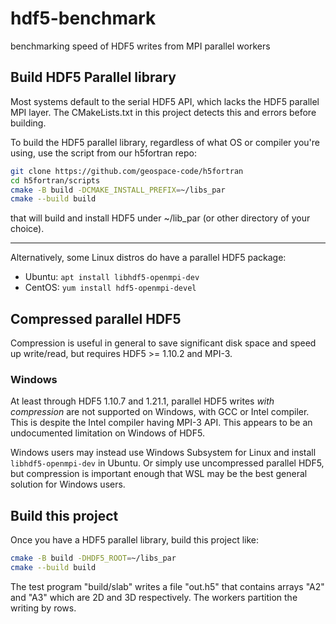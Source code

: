 # hdf5-benchmark

benchmarking speed of HDF5 writes from MPI parallel workers

## Build HDF5 Parallel library

Most systems default to the serial HDF5 API, which lacks the HDF5 parallel MPI layer.
The CMakeLists.txt in this project detects this and errors before building.

To build the HDF5 parallel library, regardless of what OS or compiler you're using, use the script from our h5fortran repo:

```sh
git clone https://github.com/geospace-code/h5fortran
cd h5fortran/scripts
cmake -B build -DCMAKE_INSTALL_PREFIX=~/libs_par
cmake --build build
```

that will build and install HDF5 under ~/lib_par (or other directory of your choice).

---

Alternatively, some Linux distros do have a parallel HDF5 package:

* Ubuntu: `apt install libhdf5-openmpi-dev`
* CentOS: `yum install hdf5-openmpi-devel`

## Compressed parallel HDF5

Compression is useful in general to save significant disk space and speed up write/read, but requires HDF5 >= 1.10.2 and MPI-3.

### Windows

At least through HDF5 1.10.7 and 1.21.1, parallel HDF5 writes *with compression* are not supported on Windows, with GCC or Intel compiler.
This is despite the Intel compiler having MPI-3 API.
This appears to be an undocumented limitation on Windows of HDF5.

Windows users may instead use Windows Subsystem for Linux and install `libhdf5-openmpi-dev` in Ubuntu.
Or simply use uncompressed parallel HDF5, but compression is important enough that WSL may be the best general solution for Windows users.

## Build this project

Once you have a HDF5 parallel library, build this project like:

```sh
cmake -B build -DHDF5_ROOT=~/libs_par
cmake --build build
```

The test program "build/slab" writes a file "out.h5" that contains arrays "A2" and "A3" which are 2D and 3D respectively.
The workers partition the writing by rows.
